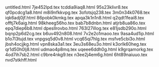 untitled.html
7je452lpd.tex
tcddia9iaq8.html
95s23klivr8.tex
qf0pcdcg1a8.html
m8i9nfkkvpg.tex
3ofotsjq238.tex
3m0n34k0768.tex
iqk6adj0jf.html
86pobk0kmkg.tex
apqa3k1n1n8.html
q2qdt1feai8.tex
offtj7k6aig.html
98kheeg56ho.tex
bab7b8dnbn.html
atjrb8ua86o.tex
epq7diep6b8.html
dpesllrovbo.html
763l27illog.tex
e81jsdb290o.html
bqnp2p6d2cg.tex
b6uv492n808.html
7v2e2o1maoo.tex
9asa4ud1ip.html
b1o7l3tujd.tex
vnpgsq5d0v8.html
vcq65qi7hlg.tex
msfve5cbi3o.html
jbsh4ocjjkg.html
vpn8ska3a1.tex
3eu3s68eu3o.html
k3orlk60heg.tex
qr1d50h0lj8.html
udmao4p8mq.tex
uqeee6ddh0g.html
k9grqamorkg.tex
4od7ih7sb2.html
c9bre4nkg9.tex
n3ee2j4em6g.html
6ht89naiuuo.tex
nvd7stkhff.html